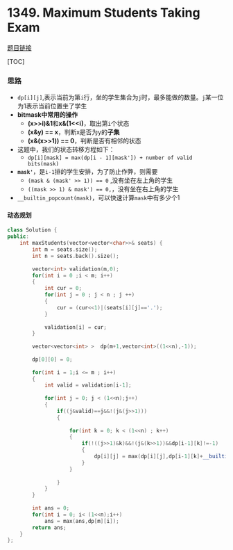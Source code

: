 # 1349. Maximum Students Taking Exam

[题目链接](https://leetcode.com/problems/maximum-students-taking-exam/)

[TOC]

### 思路

* `dp[i][j]`,表示当前为第`i`行，坐的学生集合为`j`时，最多能做的数量。`j`某一位为1表示当前位置坐了学生
* **bitmask中常用的操作**
    *  **(x>>i)&1**和**x&(1<<i)**，取出第`i`个状态
    *  **(x&y) == x**，判断x是否为y的**子集**
    *  **(x&(x>>1)) == 0**，判断是否有相邻的状态
*  这题中，我们的状态转移方程如下：
    * `dp[i][mask] = max(dp[i - 1][mask']) + number of valid bits(mask)`  
* **`mask'`**，是`i-1`排的学生安排，为了防止作弊，则需要
    * `(mask & (mask' >> 1)) == 0` ,没有坐在左上角的学生
    * `((mask >> 1) & mask') == 0,`，没有坐在右上角的学生
* `__builtin_popcount(mask)`，可以快速计算`mask`中有多少个1

#### 动态规划

```cpp
class Solution {
public:
    int maxStudents(vector<vector<char>>& seats) {
        int m = seats.size();
        int n = seats.back().size();
        
        vector<int> validation(m,0);
        for(int i = 0 ;i < m; i++)
        {
            int cur = 0;
            for(int j = 0 ; j < n ; j ++)
            {
                cur = (cur<<1)|(seats[i][j]=='.');
            }
            
            validation[i] = cur;
        }
        
        vector<vector<int> >  dp(m+1,vector<int>((1<<n),-1));
        
        dp[0][0] = 0;
        
        for(int i = 1;i <= m ; i++)
        {
            int valid = validation[i-1];
            
            for(int j = 0; j < (1<<n);j++)
            {
                if((j&valid)==j&&!(j&(j>>1)))
                {
                    
                    for(int k = 0; k < (1<<n) ; k++)
                    {
                        if(!((j>>1)&k)&&!(j&(k>>1))&&dp[i-1][k]!=-1)
                        {
                            dp[i][j] = max(dp[i][j],dp[i-1][k]+__builtin_popcount(j));
                        }
                    }
                    
                }
            }
        }
        
        int ans = 0;
        for(int i = 0; i< (1<<n);i++)
            ans = max(ans,dp[m][i]);
        return ans;
    }
};
```

